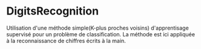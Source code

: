 # DigitsRecognition
Utilisation d'une méthode simple(K-plus proches voisins) d'apprentisage supervisé pour un problème de classification. La méthode est ici appliquée à la reconnaissance de chiffres écrits à la main.
